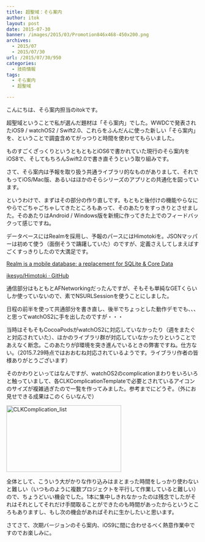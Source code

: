 ```yaml
---
title: 超聖域：そら案内
author: itok
layout: post
date: 2015-07-30
banner: /images/2015/03/Promotion846x468-450x200.png
archives:
  - 2015/07
  - 2015/07/30
url: /2015/07/30/950
categories:
  - 技術情報
tags:
  - そら案内
  - 超聖域

---
```

こんにちは、そら案内担当のitokです。

超聖域ということで私が選んだ題材は「そら案内」でした。WWDCで発表されたiOS9 / watchOS2 / Swift2.0、これらをふんだんに使った新しい「そら案内」を、ということで調査含めてがっつりと時間を使わせてもらいました。

ものすごくざっくりというともともとiOS6で書かれていた現行のそら案内をiOS8で、そしてもちろんSwift2.0で書き直そうという取り組みです。

さて、そら案内は予報を取り扱う共通ライブラリ的なものがありまして、それでもってiOS/Mac版、あるいはほかのそらシリーズのアプリとの共通化を図っています。

というわけで、まずはその部分の作り直しです。もともと後付けの機能やらなにやらでごちゃごちゃしてきたところもあって、そのあたりをすっきりとさせました。そのあたりはAndroid / Windows版を新規に作ってきた上でのフィードバックって感じですね。

データベースにはRealmを採用し、予報のパースにはHimotokiを。JSONマッパーは初めて使う（面倒そうで躊躇していた）のですが、定義さえしてしまえばすごくすっきりしたので大満足です。

<a href="https://realm.io/" target="_blank">Realm is a mobile database: a replacement for SQLite & Core Data</a>

<a href="https://github.com/ikesyo/Himotoki" target="_blank">ikesyo/Himotoki · GitHub</a>

通信部分はもともとAFNetworkingだったんですが、そもそも単純なGETくらいしか使っていないので、素でNSURLSessionを使うことにしました。

日程の前半を使って共通部分を書き直し、後半でちょっとした動作デモでも、、、と思ってwatchOS2に手を出したのですが・・・

当時はそもそもCocoaPodsがwatchOS2に対応していなかったり（週をまたぐと対応されていた）、ほかのライブラリ群が対応していなかったりということであえなく断念。このあたりがβ環境を突き進んでいるときの弊害ですね。仕方ない。（2015.7.29時点ではおおむね対応されているようです。ライブラリ作者の皆様ありがとうございます）

そのかわりといってはなんですが、watchOS2のcomplicationまわりをいろいろと触っていまして、各CLKComplicationTemplateで必要とされているアイコンのサイズが複雑過ぎたので一覧を作ってみました。参考までにどうぞ。（外にお見せできる成果はこのくらいなんで）

[<img src="/images/2015/07/CLKComplication_list-300x174.png" alt="CLKComplication_list" width="300" height="174" class="alignnone size-medium wp-image-954" />](/images/2015/07/CLKComplication_list.png)

全体として、こういう大がかりな作り込みはまとまった時間をしっかり使わないと難しい（いつものように複数プロジェクトを平行して作業していると難しい）ので、ちょうどいい機会でした。1本に集中しきれなかったのは残念でしたがそれはそれとしてそれだけ手間取ることができたのも時間があったからというところもありますし、もし次の機会があればそれに生かしたいと思います。

さてさて、次期バージョンのそら案内、iOS9に間に合わせるべく熱意作業中ですのでお楽しみに。